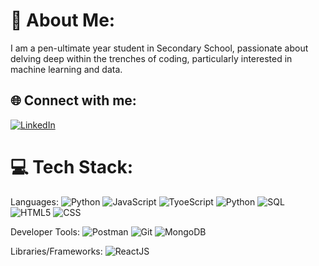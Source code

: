# 💫 About Me:
I am a pen-ultimate year student in Secondary School, passionate about delving deep within the trenches of coding, particularly interested in machine learning and data.

## 🌐 Connect with me:
[![LinkedIn](https://img.shields.io/badge/LinkedIn-%230077B5.svg?logo=linkedin&logoColor=white)](https://www.linkedin.com/in/baronwoy/)

# 💻 Tech Stack:
Languages: 
![Python](https://img.shields.io/badge/python-%233776AB.svg?style=for-the-badge&logo=python&logoColor=white) 
![JavaScript](https://img.shields.io/badge/javascript-%23323330.svg?style=for-the-badge&logo=javascript&logoColor=%23F7DF1E) 
![TyoeScript](https://img.shields.io/badge/typescript-%23323330.svg?style=for-the-badge&logo=typescript&logoColor=%1B7BDD) 
![Python](https://img.shields.io/badge/CSharp-A673E0.svg?style=for-the-badge&logo=csharp&logoColor=white) 
![SQL](https://img.shields.io/badge/sql-%2307405e.svg?style=for-the-badge&logo=postgresql&logoColor=white) 
![HTML5](https://img.shields.io/badge/html5-%23E34F26.svg?style=for-the-badge&logo=html5&logoColor=white) 
![CSS](https://img.shields.io/badge/css-%231572B6.svg?style=for-the-badge&logo=css3&logoColor=white) 

Developer Tools: 
![Postman](https://img.shields.io/badge/Postman-FF6C37?style=for-the-badge&logo=postman&logoColor=white) 
![Git](https://img.shields.io/badge/git-%23F05033.svg?style=for-the-badge&logo=git&logoColor=white)
![MongoDB](https://img.shields.io/badge/mongodb-%49C68D.svg?style=for-the-badge&logo=mongodb&logoColor=white)

Libraries/Frameworks: 
![ReactJS](https://img.shields.io/badge/react-%2320232a.svg?style=for-the-badge&logo=react&logoColor=%2361DAFB) 
